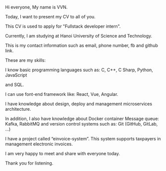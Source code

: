 <!-- https://www.overleaf.com/project/65dd8bdb9043debbd1de0ea7 -->

Hi everyone, My name is VVN.

<!--  -->

Today, I want to present my CV to all of you.

This CV is used to apply for "Fullstack developer intern".

<!--  -->

Currently, I am studying at Hanoi University of Science and Technology.

<!--  -->

This is my contact information such as email, phone number, fb and github link.

<!--  -->

These are my skills:

I know basic programming languages such as: C, C++, C Sharp, Python, JavaScript

and SQL.

I can use font-end framework like: React, Vue, Angular.

I have knowledge about design, deploy and management microservices architecture.

In addition, I also have knowledge about
Docker container
Message queue: Kafka, RabbitMQ
and version control systems such as: Git (GitHub, GitLab, ...)

<!--  -->

I have a project called “einvoice-system”.
This system supports taxpayers in management electronic invoices.

<!--  -->

I am very happy to meet and share with everyone today.

Thank you for listening.
